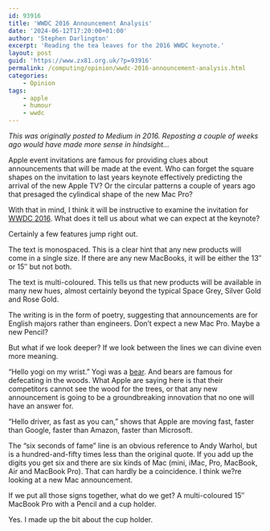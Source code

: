 ```yaml
---
id: 93916
title: 'WWDC 2016 Announcement Analysis'
date: '2024-06-12T17:20:00+01:00'
author: 'Stephen Darlington'
excerpt: 'Reading the tea leaves for the 2016 WWDC keynote.'
layout: post
guid: 'https://www.zx81.org.uk/?p=93916'
permalink: /computing/opinion/wwdc-2016-announcement-analysis.html
categories:
    - Opinion
tags:
    - apple
    - humour
    - wwdc
---
```


*This was originally posted to Medium in 2016. Reposting a couple of weeks ago would have made more sense in hindsight…*

Apple event invitations are famous for providing clues about announcements that will be made at the event. Who can forget the square shapes on the invitation to last years keynote effectively predicting the arrival of the new Apple TV? Or the circular patterns a couple of years ago that presaged the cylindical shape of the new Mac Pro?

With that in mind, I think it will be instructive to examine the invitation for [WWDC 2016](https://appleinsider.com/articles/16/04/21/apples-mysterious-wwdc-2016-announcement-what-does-it-mean). What does it tell us about what we can expect at the keynote?

Certainly a few features jump right out.

The text is monospaced. This is a clear hint that any new products will come in a single size. If there are any new MacBooks, it will be either the 13″ or 15″ but not both.

The text is multi-coloured. This tells us that new products will be available in many new hues, almost certainly beyond the typical Space Grey, Silver Gold and Rose Gold.

The writing is in the form of poetry, suggesting that announcements are for English majors rather than engineers. Don’t expect a new Mac Pro. Maybe a new Pencil?

But what if we look deeper? If we look between the lines we can divine even more meaning.

“Hello yogi on my wrist.” Yogi was a [bear](https://en.wikipedia.org/wiki/Yogi_Bear). And bears are famous for defecating in the woods. What Apple are saying here is that their competitors cannot see the wood for the trees, or that any new announcement is going to be a groundbreaking innovation that no one will have an answer for.

“Hello driver, as fast as you can,” shows that Apple are moving fast, faster than Google, faster than Amazon, faster than Microsoft.

The “six seconds of fame” line is an obvious reference to Andy Warhol, but is a hundred-and-fifty times less than the original quote. If you add up the digits you get six and there are six kinds of Mac (mini, iMac, Pro, MacBook, Air and MacBook Pro). That can hardly be a coincidence. I think we?re looking at a new Mac announcement.

If we put all those signs together, what do we get? A multi-coloured 15″ MacBook Pro with a Pencil and a cup holder.

Yes. I made up the bit about the cup holder.